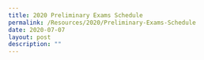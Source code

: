 ```yaml
---
title: 2020 Preliminary Exams Schedule
permalink: /Resources/2020/Preliminary-Exams-Schedule
date: 2020-07-07
layout: post
description: ""
---
```

